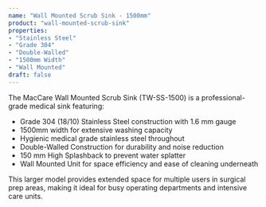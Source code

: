```yaml
---
name: "Wall Mounted Scrub Sink - 1500mm"
product: "wall-mounted-scrub-sink"
properties:
- "Stainless Steel"
- "Grade 304"
- "Double-Walled"
- "1500mm Width"
- "Wall Mounted"
draft: false
---
```


The MacCare Wall Mounted Scrub Sink (TW-SS-1500) is a professional-grade medical sink featuring:

- Grade 304 (18/10) Stainless Steel construction with 1.6 mm gauge
- 1500mm width for extensive washing capacity
- Hygienic medical grade stainless steel throughout
- Double-Walled Construction for durability and noise reduction
- 150 mm High Splashback to prevent water splatter
- Wall Mounted Unit for space efficiency and ease of cleaning underneath

This larger model provides extended space for multiple users in surgical prep areas, making it ideal for busy operating departments and intensive care units.
